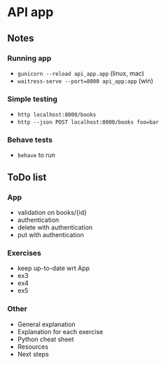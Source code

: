 # API app

## Notes

### Running app
- `gunicorn --reload api_app.app` (linux, mac)
- `waitress-serve --port=8000 api_app:app` (win)

### Simple testing
- `http localhost:8000/books`
- `http --json POST localhost:8000/books foo=bar`

### Behave tests
- `behave` to run


## ToDo list
### App
- validation on books/{id}
- authentication
- delete with authentication
- put with authentication

### Exercises
- keep up-to-date wrt App
- ex3
- ex4
- ex5


### Other
- General explanation
- Explanation for each exercise
- Python cheat sheet
- Resources
- Next steps